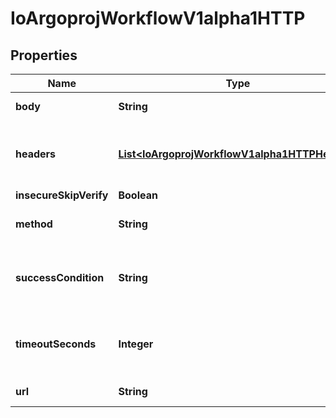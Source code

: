 

# IoArgoprojWorkflowV1alpha1HTTP


## Properties

Name | Type | Description | Notes
------------ | ------------- | ------------- | -------------
**body** | **String** | Body is content of the HTTP Request |  [optional]
**headers** | [**List&lt;IoArgoprojWorkflowV1alpha1HTTPHeader&gt;**](IoArgoprojWorkflowV1alpha1HTTPHeader.md) | Headers are an optional list of headers to send with HTTP requests |  [optional]
**insecureSkipVerify** | **Boolean** | insecureSkipVerify |  [optional]
**method** | **String** | Method is HTTP methods for HTTP Request |  [optional]
**successCondition** | **String** | SuccessCondition is an expression if evaluated to true is considered successful |  [optional]
**timeoutSeconds** | **Integer** | TimeoutSeconds is request timeout for HTTP Request. Default is 30 seconds |  [optional]
**url** | **String** | URL of the HTTP Request | 




